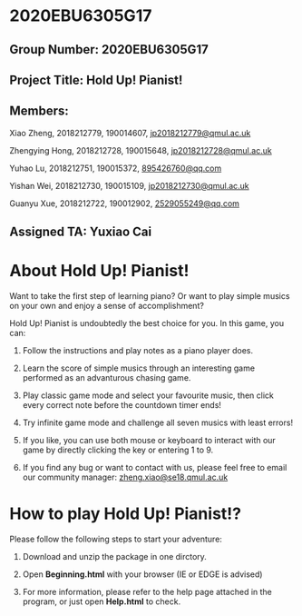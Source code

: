 # 2020EBU6305G17

## Group Number: 2020EBU6305G17

## Project Title: Hold Up! Pianist!

## Members:

Xiao Zheng, 2018212779, 190014607, jp2018212779@qmul.ac.uk

Zhengying Hong, 2018212728, 190015648, jp2018212728@qmul.ac.uk

Yuhao Lu, 2018212751, 190015372, 895426760@qq.com

Yishan Wei, 2018212730, 190015109, jp2018212730@qmul.ac.uk

Guanyu Xue, 2018212722, 190012902, 2529055249@qq.com

## Assigned TA: Yuxiao Cai

# About **Hold Up! Pianist!**

Want to take the first step of learning piano? Or want to play simple musics on your own and enjoy a sense of accomplishment?

Hold Up! Pianist is undoubtedly the best choice for you. In this game, you can:

1. Follow the instructions and play notes as a piano player does.

2. Learn the score of simple musics through an interesting game performed as an advanturous chasing game.

3. Play classic game mode and select your favourite music, then click every correct note before the countdown timer ends!

4. Try infinite game mode and challenge all seven musics with least errors!

5. If you like, you can use both mouse or keyboard to interact with our game by directly clicking the key or entering 1 to 9.

6. If you find any bug or want to contact with us, please feel free to email our community manager: zheng.xiao@se18.qmul.ac.uk

# How to play **Hold Up! Pianist!**?

Please follow the following steps to start your adventure:

1. Download and unzip the package in one dirctory.

2. Open **Beginning.html** with your browser (IE or EDGE is advised)

3. For more information, please refer to the help page attached in the program, or just open **Help.html** to check.